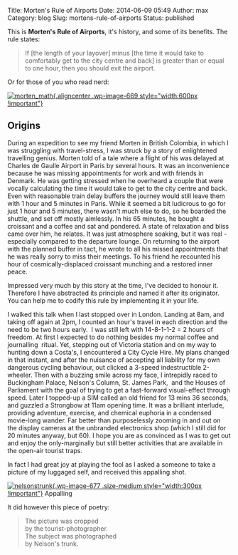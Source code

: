 Title: Morten's Rule of Airports
Date: 2014-06-09 05:49
Author: max
Category: blog
Slug: mortens-rule-of-airports
Status: published

This is **Morten's Rule of Airports**, it's history, and some of its benefits. The rule states:

> If \[the length of your layover\] minus \[the time it would take to comfortably get to the city centre and back\] is greater than or equal to one hour, then you should exit the airport.

Or for those of you who read nerd:

[![morten\_math]({static}/images/uploads/2014/06/morten_math.png){.aligncenter .wp-image-669 style="width:600px !important"}]({static}/images/uploads/2014/06/morten_math.png)

Origins
-------

During an expedition to see my friend Morten in British Colombia, in which I was struggling with travel-stress, I was struck by a story of enlightened travelling genius. Morten told of a tale where a flight of his was delayed at Charles de Gaulle Airport in Paris by several hours. It was an inconvenience because he was missing appointments for work and with friends in Denmark. He was getting stressed when he overheard a couple that were vocally calculating the time it would take to get to the city centre and back. Even with reasonable train delay buffers the journey would still leave them with 1 hour and 5 minutes in Paris. While it seemed a bit ludicrous to go for just 1 hour and 5 minutes, there wasn't much else to do, so he boarded the shuttle, and set off mostly aimlessly. In his 65 minutes, he bought a croissant and a coffee and sat and pondered. A state of relaxation and bliss came over him, he relates. It was just atmosphere soaking, but it was real - especially compared to the departure lounge. On returning to the airport with the planned buffer in tact, he wrote to all his missed appointments that he was really sorry to miss their meetings. To his friend he recounted his hour of cosmically-displaced croissant munching and a restored inner peace.

Impressed very much by this story at the time, I've decided to honour it. Therefore I have abstracted its principle and named it after its originator. You can help me to codify this rule by implementing it in your life.

I walked this talk when I last stopped over in London. Landing at 8am, and taking off again at 2pm, I counted an hour's travel in each direction and the need to be two hours early.  I was still left with 14-8-1-1-2 = 2 hours of freedom. At first I expected to do nothing besides my normal coffee and journalling  ritual. Yet, stepping out of Victoria station and on my way to hunting down a Costa's, I encountered a City Cycle Hire. My plans changed in that instant, and after the nuisance of accepting all liability for my own dangerous cycling behaviour, out clicked a 3-speed indestructible 2-wheeler. Then with a buzzing smile across my face, I intrepidly raced to Buckingham Palace, Nelson's Column, St. James Park,  and the Houses of Parliament with the goal of trying to get a fast-forward visual-effect through speed. Later I topped-up a SIM called an old friend for 13 mins 36 seconds,  and guzzled a Strongbow at 11am opening time. It was a brilliant interlude, providing adventure, exercise, and chemical euphoria in a condensed movie-long wander. Far better than purposelessly zooming in and out on the display cameras at the unbranded electronics shop (which I still did for 20 minutes anyway, but 60). I hope you are as convinced as I was to get out and enjoy the only-marginally but still better activities that are available in the open-air tourist traps.

In fact I had great joy at playing the fool as I asked a someone to take a picture of my luggaged self, and received this appalling shot.

[![nelsonstrunk]({static}/images/uploads/2014/06/nelsonstrunk.jpg){.wp-image-677 .size-medium style="width:300px !important"}]({static}/images/uploads/2014/06/nelsonstrunk.jpg) Appalling

It did however this piece of poetry:

> The picture was cropped  
> by the tourist-photographer.  
> The subject was photographed  
> by Nelson's trunk.
